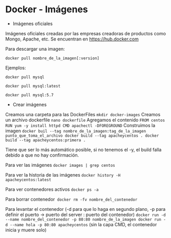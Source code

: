 # Docker - Imágenes
 - Imágenes oficiales

Imágenes oficiales creadas por las empresas creadoras de productos como Mongo, Apache, etc. Se encuentran en https://hub.docker.com

Para descargar una imagen:

`docker pull nombre_de_la_imagen[:version]`

Ejemplos:

`docker pull mysql`

`docker pull mysql:latest`

`docker pull mysql:5.7`


 - Crear imágenes

Creamos una carpeta para las DockerFiles
`mkdir docker-images`
Creamos un archivo dockerfile
`nano dockerfile`
Agregamos el contenido
`FROM centos
RUN yum -y install httpd
CMD apachectl -DFOREGROUND`
Construimos la imagen
`docker buil --tag nombre_de_la_imagen:tag_de_la_imagen punto_que_toma_el_archivo
docker build --tag apacheycentos .
docker build --tag apacheycentos:primera .`

Tiene que ser lo más automático posible, si no tenemos el -y, el build falla debido a que no hay confirmación.

Para ver las imágenes
`docker images | grep centos`

Para ver la historia de las imágenes
`docker history -H apacheycentos:latest`

Para ver contenedores activos
`docker ps -a`

Para borrar contenedor`
docker rm -fv nombre_del_contenedor`

Para levantar el contenedor (-d para que lo haga en segundo plano, -p para definir el puerto -> puerto del server : puerto del contenedor)
`docker run -d --name nombre_del_contenedor -p 80:80 nombre_de_la_imagen
docker run -d --name hola -p 80:80 apacheycentos`
(sin la capa CMD, el contenedor inicia y muere solo)
